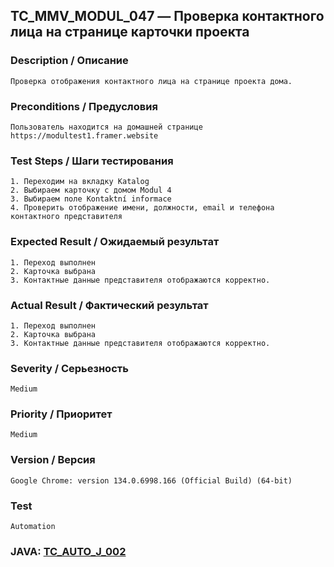 ## TC_MMV_MODUL_047 — Проверка контактного лица на странице карточки проекта

### Description / Описание
    Проверка отображения контактного лица на странице проекта дома.

### Preconditions / Предусловия
    Пользователь находится на домашней странице https://modultest1.framer.website

### Test Steps / Шаги тестирования
    1. Переходим на вкладку Katalog
    2. Выбираем карточку с домом Modul 4
    3. Выбираем поле Kontaktní informace
    4. Проверить отображение имени, должности, email и телефона контактного представителя

### Expected Result / Ожидаемый результат
    1. Переход выполнен
    2. Карточка выбрана  
    3. Контактные данные представителя отображаются корректно.

### Actual Result / Фактический результат
    1. Переход выполнен
    2. Карточка выбрана  
    3. Контактные данные представителя отображаются корректно.

### Severity / Серьезность
    Medium

### Priority / Приоритет
    Medium

### Version / Версия
    Google Chrome: version 134.0.6998.166 (Official Build) (64-bit)

### Test
    Automation

### JAVA: [TC_AUTO_J_002](https://github.com/dema28/BreakToMake/blob/main/src/test/java/com/breaktomake/tests/HouseDetailsPageTest.java)